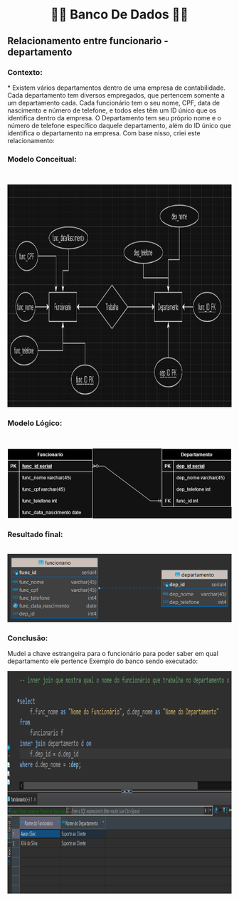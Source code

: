 <h1 align="center">👨‍💻 Banco De Dados 👨‍💻</h1>

<h2>Relacionamento entre funcionario - departamento</h2>

<h3><b>Contexto:</b></h3>
* Existem vários departamentos dentro de uma empresa de contabilidade. 
Cada departamento tem diversos empregados, que pertencem somente a um departamento cada. 
Cada funcionário tem o seu nome, CPF, data de nascimento e número de telefone, e todos eles têm um ID único que os identifica dentro da empresa. 
O Departamento tem seu próprio nome e o número de telefone específico daquele departamento, 
além do ID único que identifica o departamento na empresa. Com base nisso, criei este relacionamento:

<h3><b>Modelo Conceitual:</b></h3><br>

<img src="ModeloConceitual.png" height="500" width="800"><br>

<h3><b>Modelo Lógico:</b></h3><br>

<img src="ModeloRelacional.drawio.png"><br>

<h3>Resultado final:</h3> <br>

<img src="trabindividual.png">

<h3><b>Conclusão:</b></h3>

Mudei a chave estrangeira para o funcionário para poder saber em qual departamento ele pertence Exemplo do banco sendo executado:

<img src="exemploBancoIndividual.png" height="500" width="1000">
